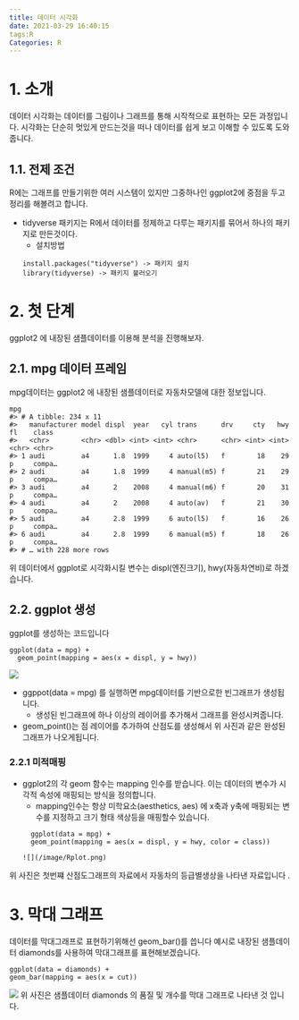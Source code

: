 ```yaml
---
title: 데이터 시각화
date: 2021-03-29 16:40:15
tags:R
Categories: R
---
```

# 1. 소개
데이터 시각화는 데이터를 그림이나 그래프를 통해 시작적으로 표현하는 모든 과정입니다.
시각화는 단순히 멋있게 만드는것을 떠나 데이터를 쉽게 보고 이해할 수 있도록 도와줍니다.

## 1.1. 전제 조건
R에는 그래프를 만들기위한 여러 시스템이 있지만 그중하나인 ggplot2에 중점을 두고 정리를 해볼려고 합니다.
* tidyverse 패키지는 R에서 데이터를 정제하고 다루는 패키지를 묶어서 하나의 패키지로 만든것이다.
    - 설치방법
    ```
    install.packages("tidyverse") -> 패키지 설치
    library(tidyverse) -> 패키지 불러오기
    ```

# 2. 첫 단계
ggplot2 에 내장된 샘플데이터를 이용해 분석을 진행해보자.

## 2.1. mpg 데이터 프레임
mpg데이터는 ggplot2 에 내장된 샘플데이터로 자동차모델에 대한 정보입니다.
```{r}
mpg
#> # A tibble: 234 x 11
#>   manufacturer model displ  year   cyl trans      drv     cty   hwy fl    class 
#>   <chr>        <chr> <dbl> <int> <int> <chr>      <chr> <int> <int> <chr> <chr> 
#> 1 audi         a4      1.8  1999     4 auto(l5)   f        18    29 p     compa…
#> 2 audi         a4      1.8  1999     4 manual(m5) f        21    29 p     compa…
#> 3 audi         a4      2    2008     4 manual(m6) f        20    31 p     compa…
#> 4 audi         a4      2    2008     4 auto(av)   f        21    30 p     compa…
#> 5 audi         a4      2.8  1999     6 auto(l5)   f        16    26 p     compa…
#> 6 audi         a4      2.8  1999     6 manual(m5) f        18    26 p     compa…
#> # … with 228 more rows
```
위 데이터에서 ggplot로 시각화시킬 변수는 displ(엔진크기), hwy(자동차연비)로 하겠습니다.

## 2.2. ggplot 생성
ggplot를 생성하는 코드입니다 
```{r}
ggplot(data = mpg) + 
  geom_point(mapping = aes(x = displ, y = hwy))
```
![](/image/image2/Rplot01.png)
* ggppot(data = mpg) 를 실행하면 mpg데이터를 기반으로한 빈그래프가 생성됩니다.
    - 생성된 빈그래프에 하나 이상의 레이어를 추가해서 그래프를 완성시켜줍니다.
* geom_point()는 점 레이어를 추가하여 산점도를 생성해서 위 사진과 같은 완성된 그래프가 나오게됩니다.

### 2.2.1 미적매핑
* ggplot2의 각 geom 함수는 mapping 인수를 받습니다. 이는 데이터의 변수가 시각적 속성에 매핑되는 방식을 정의합니다.
    - mapping인수는 항상 미학요소(aesthetics, aes) 에 x축과 y축에 매핑되는 변수를 지정하고 크기 형태 색상등을 매핑할수 있습니다.
    ```{r}
      ggplot(data = mpg) + 
      geom_point(mapping = aes(x = displ, y = hwy, color = class))
    ```
      ![](/image/Rplot.png)
    
위 사진은 첫번쨰 산점도그래프의 자료에서 자동차의 등급별생상을 나타낸 자료입니다 .      

# 3. 막대 그래프
데이터를 막대그래프로 표현하기위해선 geom_bar()를 씁니다 
예시로 내장된 샘플데이터 diamonds를 사용하여 막대그래프를 표현해보겠습니다.
```{r}
ggplot(data = diamonds) + 
geom_bar(mapping = aes(x = cut))
```
![](/image/image2/Rplot02.png)
위 사진은 샘플데이터 diamonds 의 품질 및 개수를 막대 그래프로 나타낸 것 입니다.
